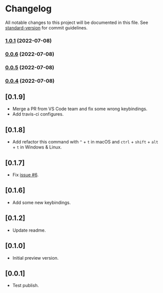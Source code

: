 # Changelog

All notable changes to this project will be documented in this file. See [standard-version](https://github.com/conventional-changelog/standard-version) for commit guidelines.

### [1.0.1](https://github.com/ccwq/vscode-jetbrains-keybindings/compare/v1.0.0...v1.0.1) (2022-07-08)

### [0.0.6](https://github.com/ccwq/vscode-jetbrains-keybindings/compare/v0.0.5...v0.0.6) (2022-07-08)

### [0.0.5](https://github.com/ccwq/vscode-jetbrains-keybindings/compare/v0.0.4...v0.0.5) (2022-07-08)

### [0.0.4](https://github.com/ccwq/vscode-jetbrains-keybindings/compare/v0.0.3...v0.0.4) (2022-07-08)

## [0.1.9]
- Merge a PR from VS Code team and fix some wrong keybindings.
- Add travis-ci configures.

## [0.1.8]
- Add refactor this command with `^` + `t` in macOS and `ctrl` + `shift` + `alt` + `t` in Windows & Linux.

## [0.1.7]
- Fix [issue #6](https://github.com/isudox/vscode-jetbrains-keybindings/issues/6).

## [0.1.6]
- Add some new keybindings.

## [0.1.2]
- Update readme.

## [0.1.0]
- Initial preview version.

## [0.0.1]
- Test publish.
